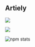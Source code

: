 ## Artiely

![](https://github-readme-stats.vercel.app/api?count_private=true&username=artiely&show_icons=true)

![](https://github-readme-stats.vercel.app/api/top-langs/?username=artiely&layout=compact)

![npm stats](https://img.shields.io/endpoint?url=https%3A%2F%2Fraw.githubusercontent.com%2Fartiely%2Fnpm-statistics%2Fmaster%2Fstats.json)


